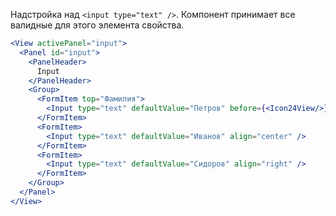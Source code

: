 Надстройка над `<input type="text" />`. Компонент принимает все валидные для этого элемента свойства.

```jsx
<View activePanel="input">
  <Panel id="input">
    <PanelHeader>
      Input
    </PanelHeader>
    <Group>
      <FormItem top="Фамилия">
        <Input type="text" defaultValue="Петров" before={<Icon24View/>} after={<IconButton><Icon24Replay /></IconButton>} />
      </FormItem>
      <FormItem>
        <Input type="text" defaultValue="Иванов" align="center" />
      </FormItem>
      <FormItem>
        <Input type="text" defaultValue="Сидоров" align="right" />
      </FormItem>
    </Group>
  </Panel>
</View>
```

